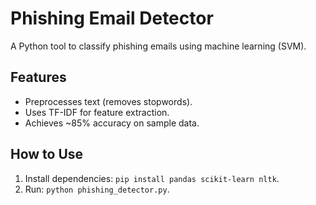 # Phishing Email Detector  
A Python tool to classify phishing emails using machine learning (SVM).  

## Features  
- Preprocesses text (removes stopwords).  
- Uses TF-IDF for feature extraction.  
- Achieves ~85% accuracy on sample data.  

## How to Use  
1. Install dependencies: `pip install pandas scikit-learn nltk`.  
2. Run: `python phishing_detector.py`.  
